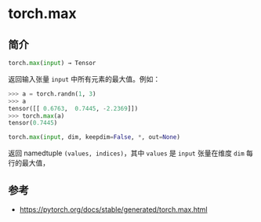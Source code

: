 # torch.max

## 简介

```python
torch.max(input) → Tensor
```

返回输入张量 `input` 中所有元素的最大值。例如：

```python
>>> a = torch.randn(1, 3)
>>> a
tensor([[ 0.6763,  0.7445, -2.2369]])
>>> torch.max(a)
tensor(0.7445)
```

```python
torch.max(input, dim, keepdim=False, *, out=None)
```

返回 namedtuple `(values, indices)`，其中 `values` 是 `input` 张量在维度 `dim` 每行的最大值，

## 参考

- https://pytorch.org/docs/stable/generated/torch.max.html
